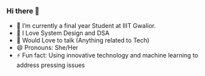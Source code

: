 ### Hi there 👋

- 🔭 I’m currently a final year Student at IIIT Gwalior.
- 👯 I Love System Design and DSA 
- 💬 Would Love to talk (Anything related to Tech) 
- 😄 Pronouns: She/Her
- ⚡ Fun fact: Using innovative technology and machine learning to address pressing issues
  

